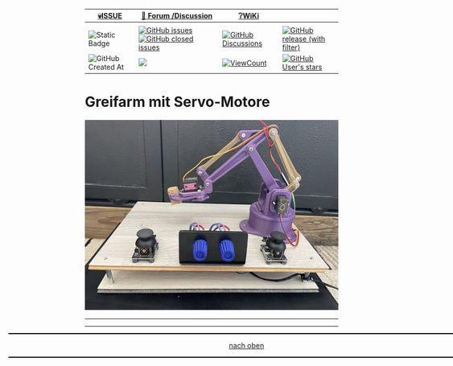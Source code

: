 <a name="oben"></a>

<div align="center">

|[:skull:ISSUE](https://github.com/frankyhub/Greifarm_Servo/issues?q=is%3Aissue)|[:speech_balloon: Forum /Discussion](https://github.com/frankyhub/Greifarm_Servo/discussions)|[:grey_question:WiKi](https://github.com/frankyhub/Greifarm_Servo/wiki)||
|--|--|--|--|
| | | | |
|![Static Badge](https://img.shields.io/badge/RepoNr.:-%2029-blue)|<a href="https://github.com/frankyhub/Greifarm_Servo/issues">![GitHub issues](https://img.shields.io/github/issues/frankyhub/Greifarm_Servo)![GitHub closed issues](https://img.shields.io/github/issues-closed/frankyhub/Greifarm_Servo)|<a href="https://github.com/frankyhub/Greifarm_Servo/discussions">![GitHub Discussions](https://img.shields.io/github/discussions/frankyhub/Greifarm_Servo)|<a href="https://github.com/frankyhub/Greifarm_Servo/releases">![GitHub release (with filter)](https://img.shields.io/github/v/release/frankyhub/Greifarm_Servo)|
|![GitHub Created At](https://img.shields.io/github/created-at/frankyhub/Greifarm_Servo)| <a href="https://github.com/frankyhub/Greifarm_Servo/pulse" alt="Activity"><img src="https://img.shields.io/github/commit-activity/m/badges/shields" />| <a href="https://github.com/frankyhub/Greifarm_Servo/graphs/traffic"><img alt="ViewCount" src="https://views.whatilearened.today/views/github/frankyhub/github-clone-count-badge.svg">  |<a href="https://github.com/frankyhub?tab=stars"> ![GitHub User's stars](https://img.shields.io/github/stars/frankyhub)|
</div>





# Greifarm mit Servo-Motore

![Bild](/pic/Greif-Servo.jpg)




---

<div style="position:absolute; left:2cm; ">   
<ol class="breadcrumb" style="border-top: 2px solid black;border-bottom:2px solid black; height: 45px; width: 900px;"> <p align="center"><a href="#oben">nach oben</a></p></ol>
</div>  

---
